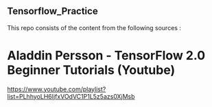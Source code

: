## Tensorflow_Practice

This repo consists of the content from the following sources :

# Aladdin Persson - TensorFlow 2.0 Beginner Tutorials (Youtube)
https://www.youtube.com/playlist?list=PLhhyoLH6IjfxVOdVC1P1L5z5azs0XjMsb
